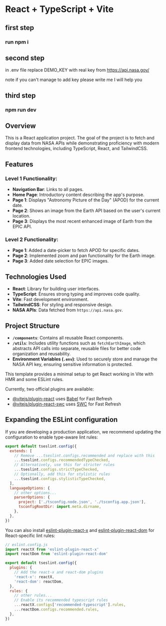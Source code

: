 # React + TypeScript + Vite

## first step
### run npm i

## second step
in .env file replace DEMO_KEY with real key from https://api.nasa.gov/

note if you can't manage to add key please write me I will help you

## third step
### npm run dev


## Overview
This is a React application project. The goal of the project is to fetch and display data from NASA APIs while demonstrating proficiency with modern frontend technologies, including TypeScript, React, and TailwindCSS.

## Features
### Level 1 Functionality:
- **Navigation Bar**: Links to all pages.
- **Home Page**: Introductory content describing the app's purpose.
- **Page 1**: Displays "Astronomy Picture of the Day" (APOD) for the current date.
- **Page 2**: Shows an image from the Earth API based on the user's current location.
- **Page 3**: Displays the most recent enhanced image of Earth from the EPIC API.

### Level 2 Functionality:
- **Page 1**: Added a date-picker to fetch APOD for specific dates.
- **Page 2**: Implemented zoom and pan functionality for the Earth image.
- **Page 3**: Added date selection for EPIC images.

## Technologies Used
- **React**: Library for building user interfaces.
- **TypeScript**: Ensures strong typing and improves code quality.
- **Vite**: Fast development environment.
- **TailwindCSS**: For styling and responsive design.
- **NASA APIs**: Data fetched from `https://api.nasa.gov`.

## Project Structure
- **`/components`**: Contains all reusable React components.
- **`/utils`**: Includes utility functions such as `fetchEarthImage`, which abstracts API calls into separate, reusable files for better code organization and reusability.
- **Environment Variables (`.env`)**: Used to securely store and manage the NASA API key, ensuring sensitive information is protected.



This template provides a minimal setup to get React working in Vite with HMR and some ESLint rules.

Currently, two official plugins are available:

- [@vitejs/plugin-react](https://github.com/vitejs/vite-plugin-react/blob/main/packages/plugin-react/README.md) uses [Babel](https://babeljs.io/) for Fast Refresh
- [@vitejs/plugin-react-swc](https://github.com/vitejs/vite-plugin-react-swc) uses [SWC](https://swc.rs/) for Fast Refresh

## Expanding the ESLint configuration

If you are developing a production application, we recommend updating the configuration to enable type-aware lint rules:

```js
export default tseslint.config({
  extends: [
    // Remove ...tseslint.configs.recommended and replace with this
    ...tseslint.configs.recommendedTypeChecked,
    // Alternatively, use this for stricter rules
    ...tseslint.configs.strictTypeChecked,
    // Optionally, add this for stylistic rules
    ...tseslint.configs.stylisticTypeChecked,
  ],
  languageOptions: {
    // other options...
    parserOptions: {
      project: ['./tsconfig.node.json', './tsconfig.app.json'],
      tsconfigRootDir: import.meta.dirname,
    },
  },
})
```

You can also install [eslint-plugin-react-x](https://github.com/Rel1cx/eslint-react/tree/main/packages/plugins/eslint-plugin-react-x) and [eslint-plugin-react-dom](https://github.com/Rel1cx/eslint-react/tree/main/packages/plugins/eslint-plugin-react-dom) for React-specific lint rules:

```js
// eslint.config.js
import reactX from 'eslint-plugin-react-x'
import reactDom from 'eslint-plugin-react-dom'

export default tseslint.config({
  plugins: {
    // Add the react-x and react-dom plugins
    'react-x': reactX,
    'react-dom': reactDom,
  },
  rules: {
    // other rules...
    // Enable its recommended typescript rules
    ...reactX.configs['recommended-typescript'].rules,
    ...reactDom.configs.recommended.rules,
  },
})
```
